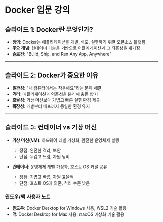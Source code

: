 # Docker 입문 강의

## 슬라이드 1: Docker란 무엇인가?

- **정의**: Docker는 애플리케이션을 개발, 배포, 실행하기 위한 오픈소스 플랫폼
- **주요 개념**: 컨테이너 기술을 기반으로 어플리케이션과 그 의존성을 패키징
- **슬로건**: "Build, Ship, and Run Any App, Anywhere"

---

## 슬라이드 2: Docker가 중요한 이유

- **일관성**: "내 컴퓨터에서는 작동해요"라는 문제 해결
- **격리**: 애플리케이션과 의존성을 분리해 충돌 방지
- **효율성**: 가상 머신보다 가볍고 빠른 실행 환경 제공
- **확장성**: 개발부터 배포까지 동일한 환경 유지

---

## 슬라이드 3: 컨테이너 vs 가상 머신

- **가상 머신(VM)**: 하드웨어 레벨 가상화, 완전한 운영체제 실행
  - 장점: 완전한 격리, 보안
  - 단점: 무겁고 느림, 자원 낭비
  
- **컨테이너**: 운영체제 레벨 가상화, 호스트 OS 커널 공유
  - 장점: 가볍고 빠름, 자원 효율적
  - 단점: 호스트 OS에 의존, 격리 수준 낮음

### 윈도우/맥 사용자 노트
- **윈도우**: Docker Desktop for Windows 사용, WSL2 기술 활용
- **맥**: Docker Desktop for Mac 사용, macOS 가상화 기술 활용